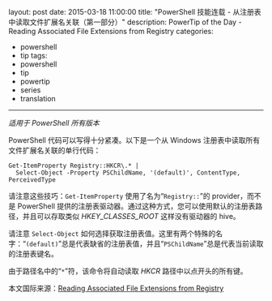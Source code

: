 layout: post
date: 2015-03-18 11:00:00
title: "PowerShell 技能连载 - 从注册表中读取文件扩展名关联（第一部分）"
description: PowerTip of the Day - Reading Associated File Extensions from Registry
categories:
- powershell
- tip
tags:
- powershell
- tip
- powertip
- series
- translation
---
_适用于 PowerShell 所有版本_

PowerShell 代码可以写得十分紧凑。以下是一个从 Windows 注册表中读取所有文件扩展名关联的单行代码：

    Get-ItemProperty Registry::HKCR\.* | 
      Select-Object -Property PSChildName, '(default)', ContentType, PerceivedType

请注意这些技巧：`Get-ItemProperty` 使用了名为“`Registry::`”的 provider，而不是 PowerShell 提供的注册表驱动器。通过这种方式，您可以使用默认的注册表路径，并且可以存取类似 _HKEY\_CLASSES\_ROOT_ 这样没有驱动器的 hive。

请注意 `Select-Object` 如何选择获取注册表值。这里有两个特殊的名字：“`(default)`”总是代表缺省的注册表值，并且“`PSChildName`”总是代表当前读取的注册表键名。

由于路径名中的“`*`”符，该命令将自动读取 _HKCR_ 路径中以点开头的所有键。

<!--more-->
本文国际来源：[Reading Associated File Extensions from Registry](http://community.idera.com/powershell/powertips/b/tips/posts/reading-associated-file-extensions-from-registry)
